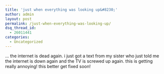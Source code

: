 ```yaml
---
title: 'just when everything was looking up&#8230;'
author: admin
layout: post
permalink: /just-when-everything-was-looking-up/
dsq_thread_id:
  - 26011441
categories:
  - Uncategorized
---
```

&#8230; the internet is dead again. i just got a text from my sister who just told me the internet is down again and the TV is screwed up again. this is getting really annoying! this better get fixed soon!